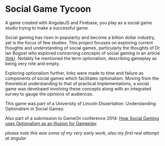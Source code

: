 # Social Game Tycoon

A game created with AngularJS and Firebase, you play as a social game studio trying to make a successful game. 

Social gaming has risen in popularity and become a billion dollar industry, yet is the focus of few studies. This project focuses on exploring current thoughts and understanding of social games, particularly the thoughts of Dr Ian Bogost who explored concerning concepts of social gaming in an article ([link](http://www.bogost.com/blog/cow_clicker_1.shtml)). Notably he mentioned the term optionalism, describing gameplay as being very rote and empty.

Exploring optionalism further, links were made to time and failure as components of social games which facilitates optionalism. Moving from the theoretical understanding to that of practical implementations, a social game was developed involving these concepts along with an integrated survey to gauge the opinions of audiences.

This game was part of a University of Lincoln Dissertation: Understanding Optionalism in Social Games. 

Also part of a submission to GameOn conference 2014: [How Social Gaming uses Optionalism as an Illusion for Gameplay](https://github.com/arne3000/social-game-tycoon/blob/master/Ubelhor%20GameOn%202014%20paper%20submission.pdf).

*please note this was some of my very early work, also my first real attempt at angular*

